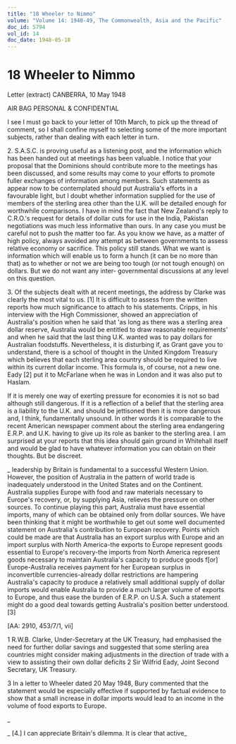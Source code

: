 ```yaml
---
title: "18 Wheeler to Nimmo"
volume: "Volume 14: 1948-49, The Commonwealth, Asia and the Pacific"
doc_id: 5794
vol_id: 14
doc_date: 1948-05-10
---
```


# 18 Wheeler to Nimmo

Letter (extract) CANBERRA, 10 May 1948

AIR BAG PERSONAL &amp; CONFIDENTIAL

I see I must go back to your letter of 10th March, to pick up the thread of comment, so I shall confine myself to selecting some of the more important subjects, rather than dealing with each letter in turn.

2\. S.A.S.C. is proving useful as a listening post, and the information which has been handed out at meetings has been valuable. I notice that your proposal that the Dominions should contribute more to the meetings has been discussed, and some results may come to your efforts to promote fuller exchanges of information among members. Such statements as appear now to be contemplated should put Australia's efforts in a favourable light, but I doubt whether information supplied for the use of members of the sterling area other than the U.K. will be detailed enough for worthwhile comparisons. I have in mind the fact that New Zealand's reply to C.R.O.'s request for details of dollar cuts for use in the India, Pakistan negotiations was much less informative than ours. In any case you must be careful not to push the matter too far. As you know we have, as a matter of high policy, always avoided any attempt as between governments to assess relative economy or sacrifice. This policy still stands. What we want is information which will enable us to form a hunch (it can be no more than that) as to whether or not we are being too tough (or not tough enough) on dollars. But we do not want any inter- governmental discussions at any level on this question.

3\. Of the subjects dealt with at recent meetings, the address by Clarke was clearly the most vital to us. [1] It is difficult to assess from the written reports how much significance to attach to his statements. Cripps, in his interview with the High Commissioner, showed an appreciation of Australia's position when he said that 'as long as there was a sterling area dollar reserve, Australia would be entitled to draw reasonable requirements' and when he said that the last thing U.K. wanted was to pay dollars for Australian foodstuffs. Nevertheless, it is disturbing if, as Grant gave you to understand, there is a school of thought in the United Kingdom Treasury which believes that each sterling area country should be required to live within its current dollar income. This formula is, of course, not a new one. Eady [2] put it to McFarlane when he was in London and it was also put to Haslam.

If it is merely one way of exerting pressure for economies it is not so bad although still dangerous. If it is a reflection of a belief that the sterling area is a liability to the U.K. and should be jettisoned then it is more dangerous and, I think, fundamentally unsound. In other words it is comparable to the recent American newspaper comment about the sterling area endangering E.R.P. and U.K. having to give up its role as banker to the sterling area. I am surprised at your reports that this idea should gain ground in Whitehall itself and would be glad to have whatever information you can obtain on their thoughts. But be discreet.

_ leadership by Britain is fundamental to a successful Western Union. However, the position of Australia in the pattern of world trade is inadequately understood in the United States and on the Continent. Australia supplies Europe with food and raw materials necessary to Europe's recovery, or, by supplying Asia, relieves the pressure on other sources. To continue playing this part, Australia must have essential imports, many of which can be obtained only from dollar sources. We have been thinking that it might be worthwhile to get out some well documented statement on Australia's contribution to European recovery. Points which could be made are that Australia has an export surplus with Europe and an import surplus with North America-the exports to Europe represent goods essential to Europe's recovery-the imports from North America represent goods necessary to maintain Australia's capacity to produce goods f[or] Europe-Australia receives payment for her European surplus in inconvertible currencies-already dollar restrictions are hampering Australia's capacity to produce a relatively small additional supply of dollar imports would enable Australia to provide a much larger volume of exports to Europe, and thus ease the burden of E.R.P. on U.S.A. Such a statement might do a good deal towards getting Australia's position better understood. [3]

[AA: 2910, 453/7/1, vii]

1 R.W.B. Clarke, Under-Secretary at the UK Treasury, had emphasised the need for further dollar savings and suggested that some sterling area countries might consider making adjustments in the direction of trade with a view to assisting their own dollar deficits 2 Sir Wilfrid Eady, Joint Second Secretary, UK Treasury.

3 In a letter to Wheeler dated 20 May 1948, Bury commented that the statement would be especially effective if supported by factual evidence to show that a small increase in dollar imports would lead to an income in the volume of food exports to Europe.

_

_ [4.] I can appreciate Britain's dilemma. It is clear that active_
